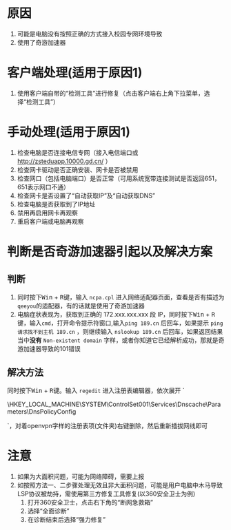 <!-- TITLE: 故障 101 网络不通 -->
<!-- SUBTITLE: 本错误属于天翼校园客户端错误 -->

# 原因

1. 可能是电脑没有按照正确的方式接入校园专网环境导致
2. 使用了奇游加速器

# 客户端处理(适用于原因1)

1. 使用客户端自带的“检测工具”进行修复（点击客户端右上角下拉菜单，选择“检测工具”）


# 手动处理(适用于原因1)

1. 检查电脑是否连接电信专网（接入电信端口或 http://zsteduapp.10000.gd.cn/ ）
2. 检查网卡驱动是否正确安装、网卡是否被禁用
3. 检查网口（包括电脑端口）是否正常（可用系统宽带连接测试是否返回651，651表示网口不通）
4. 检查网卡是否设置了“自动获取IP”及“自动获取DNS”
5. 检查电脑是否获取到了IP地址
6. 禁用再启用网卡再观察
7. 重启客户端或电脑再观察

# 判断是否奇游加速器引起以及解决方案
## 判断

1. 同时按下<kbd>Win</kbd> + <kbd>R</kbd>键，输入 `ncpa.cpl` 进入网络适配器页面，查看是否有描述为`qeeyou`的适配器，有的话就是使用了奇游加速器
2. 电脑症状表现为，获取到正确的 172.xxx.xxx.xxx 段 IP，同时按下<kbd>Win</kbd> + <kbd>R</kbd>键，输入`cmd`，打开命令提示符窗口,输入`ping 189.cn` 后回车，如果提示 `ping 请求找不到主机 189.cn` ，则继续输入 `nslookup 189.cn` 后回车，如果返回结果当中**没有** `Non-existent domain` 字样，或者你知道它已经解析成功，那就是奇游加速器导致的101错误

## 解决方法

同时按下<kbd>Win</kbd> + <kbd>R</kbd>键。输入 `regedit` 进入注册表编辑器，依次展开 
` 

\HKEY_LOCAL_MACHINE\SYSTEM\ControlSet001\Services\Dnscache\Parameters\DnsPolicyConfig 

`，对着openvpn字样的注册表项(文件夹)右键删除，然后重新插拔网线即可

# 注意

1. 如果为大面积问题，可能为网络障碍，需要上报
2. 如按照方法一、二步骤处理无效且非大面积问题，可能是用户电脑中木马导致LSP协议被劫持，需使用第三方修复工具修复(以360安全卫士为例)
   1. 打开360安全卫士，点击右下角的“断网急救箱”
   2. 选择“全面诊断”
   3. 在诊断结束后选择“强力修复”

